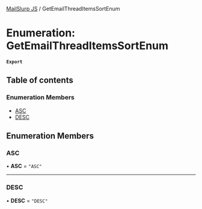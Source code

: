 [MailSlurp JS](../README.md) / GetEmailThreadItemsSortEnum

# Enumeration: GetEmailThreadItemsSortEnum

**`Export`**

## Table of contents

### Enumeration Members

- [ASC](GetEmailThreadItemsSortEnum.md#asc)
- [DESC](GetEmailThreadItemsSortEnum.md#desc)

## Enumeration Members

### ASC

• **ASC** = ``"ASC"``

___

### DESC

• **DESC** = ``"DESC"``
